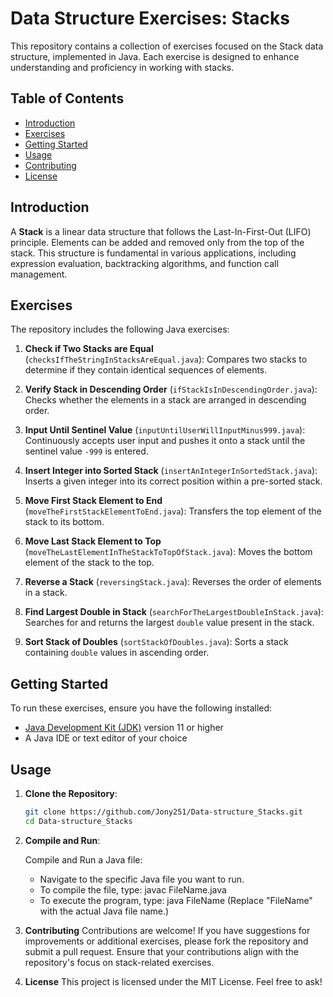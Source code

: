 # Data Structure Exercises: Stacks

This repository contains a collection of exercises focused on the Stack data structure, implemented in Java. Each exercise is designed to enhance understanding and proficiency in working with stacks.

## Table of Contents

- [Introduction](#introduction)
- [Exercises](#exercises)
- [Getting Started](#getting-started)
- [Usage](#usage)
- [Contributing](#contributing)
- [License](#license)

## Introduction

A **Stack** is a linear data structure that follows the Last-In-First-Out (LIFO) principle. Elements can be added and removed only from the top of the stack. This structure is fundamental in various applications, including expression evaluation, backtracking algorithms, and function call management.

## Exercises

The repository includes the following Java exercises:

1. **Check if Two Stacks are Equal** (`checksIfTheStringInStacksAreEqual.java`): Compares two stacks to determine if they contain identical sequences of elements.

2. **Verify Stack in Descending Order** (`ifStackIsInDescendingOrder.java`): Checks whether the elements in a stack are arranged in descending order.

3. **Input Until Sentinel Value** (`inputUntilUserWillInputMinus999.java`): Continuously accepts user input and pushes it onto a stack until the sentinel value `-999` is entered.

4. **Insert Integer into Sorted Stack** (`insertAnIntegerInSortedStack.java`): Inserts a given integer into its correct position within a pre-sorted stack.

5. **Move First Stack Element to End** (`moveTheFirstStackElementToEnd.java`): Transfers the top element of the stack to its bottom.

6. **Move Last Stack Element to Top** (`moveTheLastElementInTheStackToTopOfStack.java`): Moves the bottom element of the stack to the top.

7. **Reverse a Stack** (`reversingStack.java`): Reverses the order of elements in a stack.

8. **Find Largest Double in Stack** (`searchForTheLargestDoubleInStack.java`): Searches for and returns the largest `double` value present in the stack.

9. **Sort Stack of Doubles** (`sortStackOfDoubles.java`): Sorts a stack containing `double` values in ascending order.

## Getting Started

To run these exercises, ensure you have the following installed:

- [Java Development Kit (JDK)](https://www.oracle.com/java/technologies/javase-jdk11-downloads.html) version 11 or higher
- A Java IDE or text editor of your choice

## Usage

1. **Clone the Repository**:

   ```bash
   git clone https://github.com/Jony251/Data-structure_Stacks.git
   cd Data-structure_Stacks
   
2. **Compile and Run**:
   
   Compile and Run a Java file:

   * Navigate to the specific Java file you want to run.
   * To compile the file, type: javac FileName.java
   * To execute the program, type: java FileName
     (Replace "FileName" with the actual Java file name.)
      
3. **Contributing**
   Contributions are welcome!
   If you have suggestions for improvements or additional exercises, please fork the repository and submit a pull request.
   Ensure that your contributions align with the repository's focus on stack-related exercises.

4. **License**
   This project is licensed under the MIT License. Feel free to ask!
